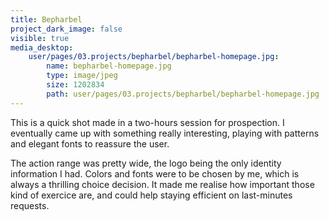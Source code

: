 ```yaml
---
title: Bepharbel
project_dark_image: false
visible: true
media_desktop:
    user/pages/03.projects/bepharbel/bepharbel-homepage.jpg:
        name: bepharbel-homepage.jpg
        type: image/jpeg
        size: 1202834
        path: user/pages/03.projects/bepharbel/bepharbel-homepage.jpg
---
```


This is a quick shot made in a two-hours session for prospection. I eventually came up with something really interesting, playing with patterns and elegant fonts to reassure the user. 

The action range was pretty wide, the logo being the only identity information I had. Colors and fonts were to be chosen by me, which is always a thrilling choice decision. It made me realise how important those kind of exercice are, and could help staying efficient on last-minutes requests.